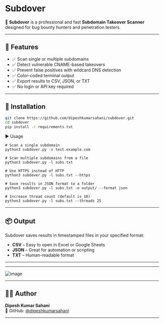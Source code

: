 # Subdover

🚀 **Subdover** is a professional and fast **Subdomain Takeover Scanner** designed for bug bounty hunters and penetration testers.

---

## 🧠 Features

- ✅ Scan single or multiple subdomains
- ✅ Detect vulnerable CNAME-based takeovers
- ✅ Prevent false positives with wildcard DNS detection
- ✅ Color-coded terminal output
- ✅ Export results to CSV, JSON, or TXT
- ✅ No login or API key required

---

## 🔧 Installation

```bash
git clone https://github.com/dipeshkumarsahani/subdover.git
cd subdover
pip install -r requirements.txt
```

▶️ Usage
```
# Scan a single subdomain
python3 subdover.py -s test.example.com

# Scan multiple subdomains from a file
python3 subdover.py -l subs.txt

# Use HTTPS instead of HTTP
python3 subdover.py -l subs.txt --https

# Save results in JSON format to a folder
python3 subdover.py -l subs.txt -o output/ --format json

# Increase thread count (default is 10)
python3 subdover.py -l subs.txt --threads 25
```
---
## 📦 Output
Subdover saves results in timestamped files in your specified format:

- **CSV** – Easy to open in Excel or Google Sheets  
- **JSON** – Great for automation or scripting  
- **TXT** – Human-readable format

---
---
![image](https://github.com/user-attachments/assets/6788f624-7b10-41dd-9e78-2e9575e25527)

---

## 🧑‍💻 Author

**Dipesh Kumar Sahani**  
🔗 GitHub: [@dipeshkumarsahani](https://github.com/dipeshkumarsahani)

---








